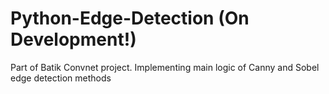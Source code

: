 # Python-Edge-Detection (On Development!)
Part of Batik Convnet project. Implementing main logic of Canny and Sobel edge detection methods
